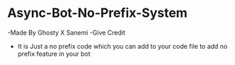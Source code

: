 # Async-Bot-No-Prefix-System
-Made By Ghosty X Sanemi 
-Give Credit
- It is Just a no prefix code which you can add to your code file to add no prefix feature in your bot

